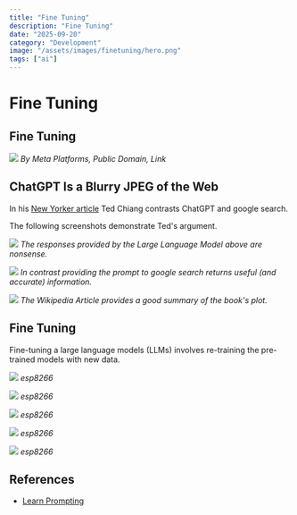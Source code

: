```yaml
---
title: "Fine Tuning"
description: "Fine Tuning"
date: "2025-09-20"
category: "Development"
image: "/assets/images/finetuning/hero.png"
tags: ["ai"]
---
```


# Fine Tuning

## Fine Tuning

![](/assets/images/finetuning/meta-platforms-inc.-logo.svg)
*By Meta Platforms, Public Domain, Link*


## ChatGPT Is a Blurry JPEG of the Web

In his [New Yorker article](https://www.newyorker.com/tech/annals-of-technology/chatgpt-is-a-blurry-jpeg-of-the-web) Ted Chiang contrasts ChatGPT and google search.

The following screenshots demonstrate Ted's argument.

![](/assets/images/finetuning/summarize-the-plot-of-th...-1650x3640.png)
*The responses provided by the Large Language Model above are nonsense.*

![](/assets/images/finetuning/screen-shot-2023-08-10-at-9.36.09-am-1836x870.png)
*In contrast providing the prompt to google search returns useful (and accurate) information.*

![](/assets/images/finetuning/screen-shot-2023-08-10-at-9.39.09-am-1836x903.png)
*The Wikipedia Article provides a good summary of the book's plot.*


## Fine Tuning

Fine-tuning a large language models (LLMs) involves re-training the pre-trained models with new data.

![](/assets/images/finetuning/screenshot-2023-08-09-at-9.55.28-am-1171x1138.png)
*esp8266*

![](/assets/images/finetuning/screen-shot-2023-08-09-at-8.08.16-pm-1836x1331.png)
*esp8266*

![](/assets/images/finetuning/screen-shot-2021-03-06-at-9.28.36-pm-1596x894.png)
*esp8266*

![](/assets/images/finetuning/screen-shot-2021-03-06-at-9.28.36-pm-1596x894.png)
*esp8266*

![](/assets/images/finetuning/screen-shot-2021-03-06-at-9.28.36-pm-1596x894.png)
*esp8266*
## References

- [Learn Prompting](https://learnprompting.org/docs/intro)

